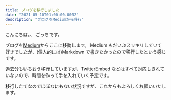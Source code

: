 ```yaml
---
title: ブログを移行しました
date: "2021-05-10T01:00:00.000Z"
description: "ブログをMediumから移行"
---
```


こんにちは。、.ごっちです。

ブログを[Medium](https://medium.com/@gggooottto)からここに移動します。
Medium もだいぶスッキリしていて好きでしたが、(個人的には)Markdown で書きたかったので移行したという感じです。

過去分もいちおう移行していますが、TwitterEmbed などはすべて対応しきれていないので、時間を作って手を入れていく予定です。

移行したてなのでほぼなにもない状況ですが、これからもよろしくお願いいたします。
